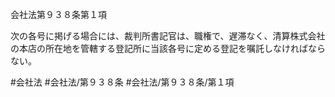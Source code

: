 会社法第９３８条第１項

次の各号に掲げる場合には、裁判所書記官は、職権で、遅滞なく、清算株式会社の本店の所在地を管轄する登記所に当該各号に定める登記を嘱託しなければならない。

#会社法
#会社法/第９３８条
#会社法/第９３８条/第１項
